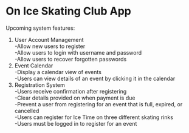 # On Ice Skating Club App
Upcoming system features:<br>
1. User Account Management<br>
   -Allow new users to register<br>
   -Allow users to login with username and password<br>
   -Allow users to recover forgotten passwords<br>
2. Event Calendar<br>
   -Display a calendar view of events<br>
   -Users can view details of an event by clicking it in the calendar<br>
3. Registration System<br>
   -Users receive confirmation after registering<br>
   -Clear details provided on when payment is due<br>
   -Prevent a user from registering for an event that is full, expired, or cancelled<br>
   -Users can register for Ice Time on three different skating rinks<br>
   -Users must be logged in to register for an event